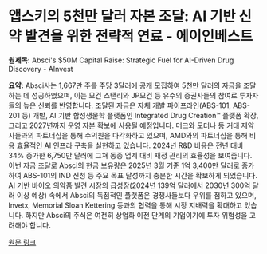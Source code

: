 # 앱스키의 5천만 달러 자본 조달: AI 기반 신약 발견을 위한 전략적 연료 - 에이인베스트

**원제목:** Absci's $50M Capital Raise: Strategic Fuel for AI-Driven Drug Discovery - AInvest

**요약:** Absci사는 1,667만 주를 주당 3달러에 공개 모집하여 5천만 달러의 자금을 조달하는 데 성공하였으며, 이는 모건 스탠리와 JP모건 등 유수의 증권사들의 참여로 투자자들의 높은 신뢰를 반영합니다.  조달된 자금은 자체 개발 파이프라인(ABS-101, ABS-201 등) 개발, AI 기반 합성생물학 플랫폼인 Integrated Drug Creation™ 플랫폼 확장, 그리고 2027년까지 운영 자본 확보에 사용될 예정입니다.  머크와 모더나 등 거대 제약사들과의 파트너십을 통해 수익원을 다각화하고 있으며, AMD와의 파트너십을 통해 비용 효율적인 AI 인프라 구축을 실현하고 있습니다.  2024년 R&D 비용은 전년 대비 34% 증가한 6,750만 달러에 그쳐 동종 업계 대비 재정 관리의 효율성을 보여줍니다.  이번 자금 조달로 Absci의 현금 보유량은 2025년 3월 기준 1억 3,400만 달러로 증가하여 ABS-101의 IND 신청 등 주요 목표 달성까지 충분한 시간을 확보하게 되었습니다.  AI 기반 바이오 의약품 발견 시장의 급성장(2024년 139억 달러에서 2030년 300억 달러 이상 예상) 속에서 Absci의 독점적인 플랫폼은 경쟁사들보다 우위를 점하고 있으며,  Invetx, Memorial Sloan Kettering 등과의 협력을 통해 시장 지배력을 확대하고 있습니다.  하지만  Absci의 주식은 여전히 상업화 이전 단계의 기업이기에 투자 위험성을 고려해야 합니다.

[원문 링크](https://www.ainvest.com/news/absci-50m-capital-raise-strategic-fuel-ai-driven-drug-discovery-2507/)

